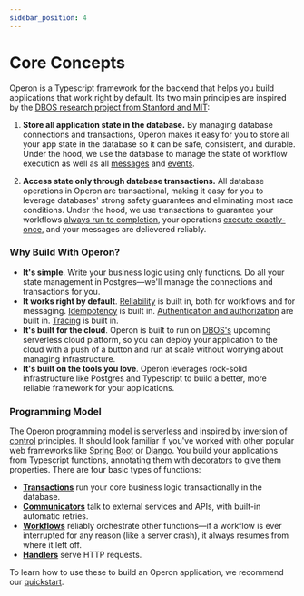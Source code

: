 ```yaml
---
sidebar_position: 4
---
```


# Core Concepts

Operon is a Typescript framework for the backend that helps you build applications that work right by default.
Its two main principles are inspired by the [DBOS research project from Stanford and MIT](https://dbos-project.github.io/):

1. **Store all application state in the database.** By managing database connections and transactions, Operon makes it easy for you to store all your app state in the database so it can be safe, consistent, and durable.  Under the hood, we use the database to manage the state of workflow execution as well as all [messages](../tutorials/workflow-communication-tutorial#messages-api) and [events](../tutorials/workflow-communication-tutorial#events-api).

2.  **Access state only through database transactions.** All database operations in Operon are transactional, making it easy for you to leverage databases' strong safety guarantees and eliminating most race conditions.  Under the hood, we use transactions to guarantee your workflows [always run to completion](../tutorials/workflow-tutorial#reliability-guarantees), your operations [execute exactly-once](../tutorials/idempotency-tutorial), and your messages are delievered reliably.

### Why Build With Operon?

- **It's simple**.  Write your business logic using only functions.  Do all your state management in Postgres&#8212;we'll manage the connections and transactions for you.
- **It works right by default**.  [Reliability](../tutorials/workflow-tutorial) is built in, both for workflows and for messaging.  [Idempotency](../tutorials/idempotency-tutorial) is built in. [Authentication and authorization](../tutorials/authentication-authorization) are built in.  [Tracing](../tutorials/logging) is built in.
- **It's built for the cloud**.  Operon is built to run on [DBOS's](https://www.dbos.dev) upcoming serverless cloud platform, so you can deploy your application to the cloud with a push of a button and run at scale without worrying about managing infrastructure.
- **It's built on the tools you love**.  Operon leverages rock-solid infrastructure like Postgres and Typescript to build a better, more reliable framework for your applications.

### Programming Model
The Operon programming model is serverless and inspired by [inversion of control](https://en.wikipedia.org/wiki/Inversion_of_control) principles.
It should look familiar if you've worked with other popular web frameworks like [Spring Boot](https://spring.io/projects/spring-boot) or [Django](https://www.djangoproject.com/).
You build your applications from Typescript functions, annotating them with [decorators](../api-reference/decorators) to give them properties.
There are four basic types of functions:

- **[Transactions](../tutorials/transaction-tutorial)** run your core business logic transactionally in the database.
- **[Communicators](../tutorials/communicator-tutorial)** talk to external services and APIs, with built-in automatic retries.
- **[Workflows](../tutorials/workflow-tutorial)** reliably orchestrate other functions&#8212;if a workflow is ever interrupted for any reason (like a server crash), it always resumes from where it left off.
- **[Handlers](../tutorials/http-serving-tutorial)** serve HTTP requests.

To learn how to use these to build an Operon application, we recommend our [quickstart](../getting-started/quickstart).
